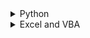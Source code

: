 <details>
  <summary>Python</summary>
    <details>
      <summary>Python APIs</summary>
      <p>Weather Prediction API</P>
     </details>

</details>

<details>
  <summary>Excel and VBA</summary>
  <p>Epcot is a theme park at Walt Disney World Resort featuring exciting attractions, international pavilions, award-winning fireworks and seasonal special events.</p>
</details>

